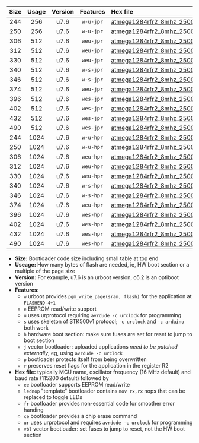 |Size|Usage|Version|Features|Hex file|
|:-:|:-:|:-:|:-:|:--|
|244|256|u7.6|`w-u-jpr`|[atmega1284rfr2_8mhz_250000bps_ur_vbl.hex](https://raw.githubusercontent.com/stefanrueger/urboot/main//atmega1284rfr2_8mhz_250000bps_ur_vbl.hex)|
|250|256|u7.6|`w-u-jpr`|[atmega1284rfr2_8mhz_250000bps_lednop_ur_vbl.hex](https://raw.githubusercontent.com/stefanrueger/urboot/main//atmega1284rfr2_8mhz_250000bps_lednop_ur_vbl.hex)|
|306|512|u7.6|`weu-jpr`|[atmega1284rfr2_8mhz_250000bps_ee_ur_vbl.hex](https://raw.githubusercontent.com/stefanrueger/urboot/main//atmega1284rfr2_8mhz_250000bps_ee_ur_vbl.hex)|
|312|512|u7.6|`weu-jpr`|[atmega1284rfr2_8mhz_250000bps_ee_lednop_ur_vbl.hex](https://raw.githubusercontent.com/stefanrueger/urboot/main//atmega1284rfr2_8mhz_250000bps_ee_lednop_ur_vbl.hex)|
|330|512|u7.6|`weu-jpr`|[atmega1284rfr2_8mhz_250000bps_ee_lednop_fr_ur_vbl.hex](https://raw.githubusercontent.com/stefanrueger/urboot/main//atmega1284rfr2_8mhz_250000bps_ee_lednop_fr_ur_vbl.hex)|
|340|512|u7.6|`w-s-jpr`|[atmega1284rfr2_8mhz_250000bps_vbl.hex](https://raw.githubusercontent.com/stefanrueger/urboot/main//atmega1284rfr2_8mhz_250000bps_vbl.hex)|
|346|512|u7.6|`w-s-jpr`|[atmega1284rfr2_8mhz_250000bps_lednop_vbl.hex](https://raw.githubusercontent.com/stefanrueger/urboot/main//atmega1284rfr2_8mhz_250000bps_lednop_vbl.hex)|
|374|512|u7.6|`weu-jpr`|[atmega1284rfr2_8mhz_250000bps_ee_lednop_fr_ce_ur_vbl.hex](https://raw.githubusercontent.com/stefanrueger/urboot/main//atmega1284rfr2_8mhz_250000bps_ee_lednop_fr_ce_ur_vbl.hex)|
|396|512|u7.6|`wes-jpr`|[atmega1284rfr2_8mhz_250000bps_ee_vbl.hex](https://raw.githubusercontent.com/stefanrueger/urboot/main//atmega1284rfr2_8mhz_250000bps_ee_vbl.hex)|
|402|512|u7.6|`wes-jpr`|[atmega1284rfr2_8mhz_250000bps_ee_lednop_vbl.hex](https://raw.githubusercontent.com/stefanrueger/urboot/main//atmega1284rfr2_8mhz_250000bps_ee_lednop_vbl.hex)|
|432|512|u7.6|`wes-jpr`|[atmega1284rfr2_8mhz_250000bps_ee_lednop_fr_vbl.hex](https://raw.githubusercontent.com/stefanrueger/urboot/main//atmega1284rfr2_8mhz_250000bps_ee_lednop_fr_vbl.hex)|
|490|512|u7.6|`wes-jpr`|[atmega1284rfr2_8mhz_250000bps_ee_lednop_fr_ce_vbl.hex](https://raw.githubusercontent.com/stefanrueger/urboot/main//atmega1284rfr2_8mhz_250000bps_ee_lednop_fr_ce_vbl.hex)|
|244|1024|u7.6|`w-u-hpr`|[atmega1284rfr2_8mhz_250000bps_ur.hex](https://raw.githubusercontent.com/stefanrueger/urboot/main//atmega1284rfr2_8mhz_250000bps_ur.hex)|
|250|1024|u7.6|`w-u-hpr`|[atmega1284rfr2_8mhz_250000bps_lednop_ur.hex](https://raw.githubusercontent.com/stefanrueger/urboot/main//atmega1284rfr2_8mhz_250000bps_lednop_ur.hex)|
|306|1024|u7.6|`weu-hpr`|[atmega1284rfr2_8mhz_250000bps_ee_ur.hex](https://raw.githubusercontent.com/stefanrueger/urboot/main//atmega1284rfr2_8mhz_250000bps_ee_ur.hex)|
|312|1024|u7.6|`weu-hpr`|[atmega1284rfr2_8mhz_250000bps_ee_lednop_ur.hex](https://raw.githubusercontent.com/stefanrueger/urboot/main//atmega1284rfr2_8mhz_250000bps_ee_lednop_ur.hex)|
|330|1024|u7.6|`weu-hpr`|[atmega1284rfr2_8mhz_250000bps_ee_lednop_fr_ur.hex](https://raw.githubusercontent.com/stefanrueger/urboot/main//atmega1284rfr2_8mhz_250000bps_ee_lednop_fr_ur.hex)|
|340|1024|u7.6|`w-s-hpr`|[atmega1284rfr2_8mhz_250000bps.hex](https://raw.githubusercontent.com/stefanrueger/urboot/main//atmega1284rfr2_8mhz_250000bps.hex)|
|346|1024|u7.6|`w-s-hpr`|[atmega1284rfr2_8mhz_250000bps_lednop.hex](https://raw.githubusercontent.com/stefanrueger/urboot/main//atmega1284rfr2_8mhz_250000bps_lednop.hex)|
|374|1024|u7.6|`weu-hpr`|[atmega1284rfr2_8mhz_250000bps_ee_lednop_fr_ce_ur.hex](https://raw.githubusercontent.com/stefanrueger/urboot/main//atmega1284rfr2_8mhz_250000bps_ee_lednop_fr_ce_ur.hex)|
|396|1024|u7.6|`wes-hpr`|[atmega1284rfr2_8mhz_250000bps_ee.hex](https://raw.githubusercontent.com/stefanrueger/urboot/main//atmega1284rfr2_8mhz_250000bps_ee.hex)|
|402|1024|u7.6|`wes-hpr`|[atmega1284rfr2_8mhz_250000bps_ee_lednop.hex](https://raw.githubusercontent.com/stefanrueger/urboot/main//atmega1284rfr2_8mhz_250000bps_ee_lednop.hex)|
|432|1024|u7.6|`wes-hpr`|[atmega1284rfr2_8mhz_250000bps_ee_lednop_fr.hex](https://raw.githubusercontent.com/stefanrueger/urboot/main//atmega1284rfr2_8mhz_250000bps_ee_lednop_fr.hex)|
|490|1024|u7.6|`wes-hpr`|[atmega1284rfr2_8mhz_250000bps_ee_lednop_fr_ce.hex](https://raw.githubusercontent.com/stefanrueger/urboot/main//atmega1284rfr2_8mhz_250000bps_ee_lednop_fr_ce.hex)|

- **Size:** Bootloader code size including small table at top end
- **Useage:** How many bytes of flash are needed, ie, HW boot section or a multiple of the page size
- **Version:** For example, u7.6 is an urboot version, o5.2 is an optiboot version
- **Features:**
  + `w` urboot provides `pgm_write_page(sram, flash)` for the application at `FLASHEND-4+1`
  + `e` EEPROM read/write support
  + `u` uses urprotocol requiring `avrdude -c urclock` for programming
  + `s` uses skeleton of STK500v1 protocol; `-c urclock` and `-c arduino` both work
  + `h` hardware boot section: make sure fuses are set for reset to jump to boot section
  + `j` vector bootloader: uploaded applications *need to be patched externally*, eg, using `avrdude -c urclock`
  + `p` bootloader protects itself from being overwritten
  + `r` preserves reset flags for the application in the register R2
- **Hex file:** typically MCU name, oscillator frequency (16 MHz default) and baud rate (115200 default) followed by
  + `ee` bootloader supports EEPROM read/write
  + `lednop` "template" bootloader contains `mov rx,rx` nops that can be replaced to toggle LEDs
  + `fr` bootloader provides non-essential code for smoother error handing
  + `ce` bootloader provides a chip erase command
  + `ur` uses urprotocol and requires `avrdude -c urclock` for programming
  + `vbl` vector bootloader: set fuses to jump to reset, not the HW boot section
